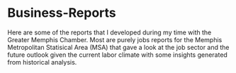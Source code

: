 # Business-Reports

Here are some of the reports that I developed during my time with the Greater Memphis Chamber. Most are purely jobs reports for the Memphis Metropolitan Statisical Area (MSA) that gave a look at the job sector and the future outlook given the current labor climate with some insights generated from historical analysis.
